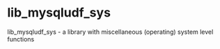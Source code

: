 # lib_mysqludf_sys

lib_mysqludf_sys - a library with miscellaneous (operating) system level functions
